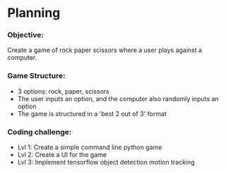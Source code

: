 # Planning

### Objective:
Create a game of rock paper scissors where a user plays against a computer. 

### Game Structure:
- 3 options: rock, paper, scissors
- The user inputs an option, and the computer also randomly inputs an option
- The game is structured in a 'best 2 out of 3' format

### Coding challenge:
- Lvl 1: Create a simple command line python game
- Lvl 2: Create a UI for the game
- Lvl 3: Implement tensorflow object detection motion tracking